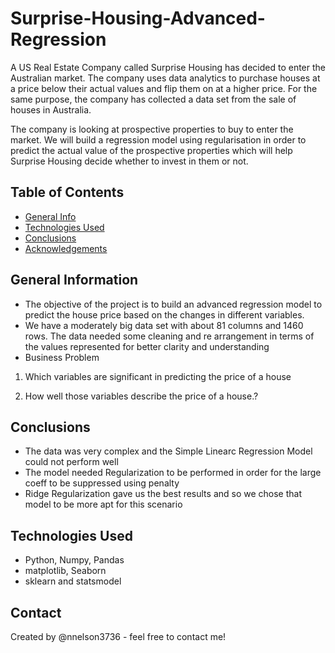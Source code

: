 # Surprise-Housing-Advanced-Regression

A US Real Estate Company called Surprise Housing has decided to enter the Australian market. 
The company uses data analytics to purchase houses at a price below their actual values and flip them on at a higher 
price. For the same purpose, the company has collected a data set from the sale of houses in Australia. 
 

The company is looking at prospective properties to buy to enter the market. 
We will build a regression model using regularisation in order to predict the actual value of the 
prospective properties which will help Surprise Housing decide whether to invest in them or not.



## Table of Contents
* [General Info](#general-information)
* [Technologies Used](#technologies-used)
* [Conclusions](#conclusions)
* [Acknowledgements](#acknowledgements)


## General Information
- The objective of the project is to build an advanced regression model to predict the house price based on the changes in different variables.
- We have a moderately big data set with about 81 columns and 1460 rows. The data needed some cleaning and re arrangement in terms of the values represented for better clarity and understanding
- Business Problem
1. Which variables are significant in predicting the price of a house

2. How well those variables describe the price of a house.?


## Conclusions
- The data was very complex and the Simple Linearc Regression Model could not perform well
- The model needed Regularization to be performed in order for the large coeff to be suppressed using penalty
- Ridge Regularization gave us the best results and so we chose that model to be more apt for this scenario



## Technologies Used
- Python, Numpy, Pandas
- matplotlib, Seaborn
- sklearn and statsmodel


## Contact
Created by @nnelson3736 - feel free to contact me!

